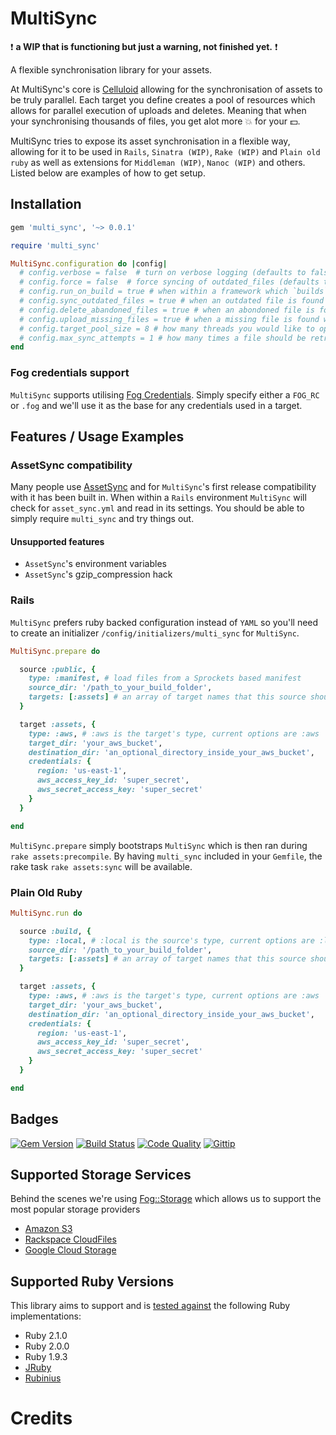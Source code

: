 # MultiSync

:heavy_exclamation_mark: **a WIP that is functioning but just a warning, not finished yet.** :heavy_exclamation_mark:

A flexible synchronisation library for your assets.

At MultiSync's core is [Celluloid](http://celluloid.io) allowing for the synchronisation of assets to be truly parallel. Each target you define creates a pool of resources which allows for parallel execution of uploads and deletes. Meaning that when your synchronising thousands of files, you get alot more :boom: for your :dollar:.

MultiSync tries to expose its asset synchronisation in a flexible way, allowing for it to be used in `Rails`, `Sinatra (WIP)`, `Rake (WIP)` and `Plain old ruby` as well as extensions for `Middleman (WIP)`, `Nanoc (WIP)` and others. Listed below are examples of how to get setup.

## Installation

```ruby
gem 'multi_sync', '~> 0.0.1'
```

```ruby
require 'multi_sync'

MultiSync.configuration do |config|
  # config.verbose = false  # turn on verbose logging (defaults to false)
  # config.force = false  # force syncing of outdated_files (defaults to false)
  # config.run_on_build = true # when within a framework which `builds` assets, whether to sync afterwards (defaults to true)
  # config.sync_outdated_files = true # when an outdated file is found whether to replace it (defaults to true)
  # config.delete_abandoned_files = true # when an abondoned file is found whether to remove it (defaults to true)
  # config.upload_missing_files = true # when a missing file is found whether to upload it (defaults to true)
  # config.target_pool_size = 8 # how many threads you would like to open for each target (defaults to the amount of CPU core's your machine has)
  # config.max_sync_attempts = 1 # how many times a file should be retried if there was an error during sync (defaults to 3)
end
```

### Fog credentials support

`MultiSync` supports utilising [Fog Credentials](http://fog.io/about/getting_started.html#credentials). Simply specify either a `FOG_RC` or `.fog` and we'll use it as the base for any credentials used in a target.

## Features / Usage Examples

### AssetSync compatibility

Many people use [AssetSync](https://github.com/rumblelabs/asset_sync) and for `MultiSync`'s first release compatibility with it has been built in. When within a `Rails` environment `MultiSync` will check for `asset_sync.yml` and read in its settings. You should be able to simply require `multi_sync` and try things out.

#### Unsupported features

- `AssetSync`'s environment variables
- `AssetSync`'s gzip_compression hack

### Rails

`MultiSync` prefers ruby backed configuration instead of `YAML` so you'll need to create an initializer `/config/initializers/multi_sync` for `MultiSync`.

```ruby
MultiSync.prepare do

  source :public, {
    type: :manifest, # load files from a Sprockets based manifest
    source_dir: '/path_to_your_build_folder',
    targets: [:assets] # an array of target names that this source should sync against
  }

  target :assets, {
    type: :aws, # :aws is the target's type, current options are :aws
    target_dir: 'your_aws_bucket',
    destination_dir: 'an_optional_directory_inside_your_aws_bucket',
    credentials: {
      region: 'us-east-1',
      aws_access_key_id: 'super_secret',
      aws_secret_access_key: 'super_secret'
    }
  }

end
```

`MultiSync.prepare` simply bootstraps `MultiSync` which is then ran during `rake assets:precompile`. By having `multi_sync` included in your `Gemfile`, the rake task `rake assets:sync` will be available.

### Plain Old Ruby

```ruby
MultiSync.run do

  source :build, {
    type: :local, # :local is the source's type, current options are :local, :manifest
    source_dir: '/path_to_your_build_folder',
    targets: [:assets] # an array of target names that this source should sync against
  }

  target :assets, {
    type: :aws, # :aws is the target's type, current options are :aws
    target_dir: 'your_aws_bucket',
    destination_dir: 'an_optional_directory_inside_your_aws_bucket',
    credentials: {
      region: 'us-east-1',
      aws_access_key_id: 'super_secret',
      aws_secret_access_key: 'super_secret'
    }
  }

end
```

## Badges

[![Gem Version](http://img.shields.io/gem/v/multi_sync.svg)][gem]
[![Build Status](http://img.shields.io/travis/karlfreeman/multi_sync.svg)][travis]
[![Code Quality](http://img.shields.io/codeclimate/github/karlfreeman/multi_sync.svg)][codeclimate]
[![Gittip](http://img.shields.io/gittip/karlfreeman.svg)][gittip]

## Supported Storage Services

Behind the scenes we're using [Fog::Storage](http://fog.io/storage) which allows us to support the most popular storage providers

- [Amazon S3](http://aws.amazon.com/s3)
- [Rackspace CloudFiles](http://www.rackspace.com/cloud/files)
- [Google Cloud Storage](https://developers.google.com/storage)

## Supported Ruby Versions

This library aims to support and is [tested against][travis] the following Ruby
implementations:

- Ruby 2.1.0
- Ruby 2.0.0
- Ruby 1.9.3
- [JRuby][jruby]
- [Rubinius][rubinius]

# Credits

[gem]: https://rubygems.org/gems/multi_sync
[travis]: http://travis-ci.org/karlfreeman/multi_sync
[codeclimate]: https://codeclimate.com/github/karlfreeman/multi_sync
[gittip]: https://www.gittip.com/karlfreeman
[jruby]: http://www.jruby.org
[rubinius]: http://rubini.us
